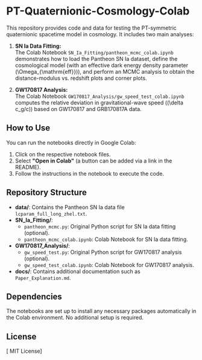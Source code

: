 # PT-Quaternionic-Cosmology-Colab

This repository provides code and data for testing the PT-symmetric quaternionic spacetime model in cosmology. It includes two main analyses:

1. **SN Ia Data Fitting:**  
   The Colab Notebook `SN_Ia_Fitting/pantheon_mcmc_colab.ipynb` demonstrates how to load the Pantheon SN Ia dataset, define the cosmological model (with an effective dark energy density parameter \(\Omega_{\mathrm{eff}}\)), and perform an MCMC analysis to obtain the distance-modulus vs. redshift plots and corner plots.

2. **GW170817 Analysis:**  
   The Colab Notebook `GW170817_Analysis/gw_speed_test_colab.ipynb` computes the relative deviation in gravitational-wave speed (\(\delta c_g/c\)) based on GW170817 and GRB170817A data.

## How to Use

You can run the notebooks directly in Google Colab:
1. Click on the respective notebook files.
2. Select **"Open in Colab"** (a button can be added via a link in the README).
3. Follow the instructions in the notebook to execute the code.

## Repository Structure

- **data/**: Contains the Pantheon SN Ia data file `lcparam_full_long_zhel.txt`.
- **SN_Ia_Fitting/**:
  - `pantheon_mcmc.py`: Original Python script for SN Ia data fitting (optional).
  - `pantheon_mcmc_colab.ipynb`: Colab Notebook for SN Ia data fitting.
- **GW170817_Analysis/**:
  - `gw_speed_test.py`: Original Python script for GW170817 analysis (optional).
  - `gw_speed_test_colab.ipynb`: Colab Notebook for GW170817 analysis.
- **docs/**: Contains additional documentation such as `Paper_Explanation.md`.

## Dependencies

The notebooks are set up to install any necessary packages automatically in the Colab environment. No additional setup is required.

## License

[ MIT License]
